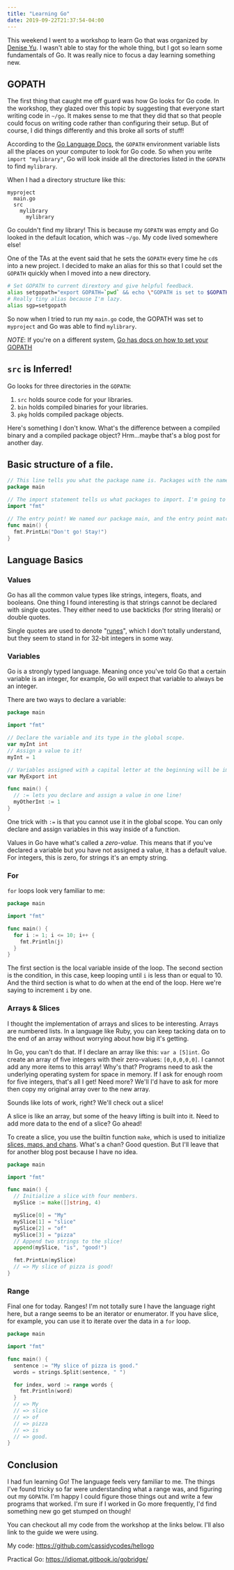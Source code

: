 ```yaml
---
title: "Learning Go"
date: 2019-09-22T21:37:54-04:00
---
```


This weekend I went to a workshop to learn Go that was organized by [Denise Yu](https://twitter.com/deniseyu21). I wasn't able to stay for the whole thing, but I got so learn some fundamentals of Go. It was really nice to focus a day learning something new.


## GOPATH

The first thing that caught me off guard was how Go looks for Go code. In the workshop, they glazed over this topic by suggesting that everyone start writing code in `~/go`. It makes sense to me that they did that so that people could focus on writing code rather than configuring their setup. But of course, I did things differently and this broke all sorts of stuff!

According to the [Go Language Docs](https://golang.org/cmd/go/#hdr-GOPATH_environment_variable), the `GOPATH` environment variable lists all the places on your computer to look for Go code. So when you write `import "mylibrary"`, Go will look inside all the directories listed in the `GOPATH` to find `mylibrary`.

When I had a directory structure like this:

```
myproject
  main.go
  src
    mylibrary
      mylibrary
```

Go couldn't find my library! This is because my `GOPATH` was empty and Go looked in the default location, which was `~/go`. My code lived somewhere else!

One of the TAs at the event said that he sets the `GOPATH` every time he `cd`s into a new project. I decided to make an alias for this so that I could set the `GOPATH` quickly when I moved into a new directory.

```bash
# Set GOPATH to current dirextory and give helpful feedback.
alias setgopath="export GOPATH=`pwd` && echo \"GOPATH is set to $GOPATH\""
# Really tiny alias because I'm lazy.
alias sgp=setgopath
```

So now when I tried to run my `main.go` code, the GOPATH was set to `myproject` and Go was able to find `mylibrary`.

_NOTE_: If you're on a different system, [Go has docs on how to set your GOPATH](https://github.com/golang/go/wiki/SettingGOPATH)

## `src` is Inferred!

Go looks for three directories in the `GOPATH`:

1. `src` holds source code for your libraries.
2. `bin` holds compiled binaries for your libraries.
3. `pkg` holds compiled package objects.

Here's something I don't know. What's the difference between a compiled binary and a compiled package object? Hrm...maybe that's a blog post for another day.

## Basic structure of a file.

```go
// This line tells you what the package name is. Packages with the name `main` are are usually compiled into a standalone binary. Packages that are meant to be used by other Go programs will have another name, like myStringTools, for example.
package main

// The import statement tells us what packages to import. I'm going to import fmt here because it gives us tools for formatting out put to the console.
import "fmt"

// The entry point! We named our package main, and the entry point matches. When we build this program as a binary, this is the function that will get called.
func main() {
  fmt.PrintLn("Don't go! Stay!")
}
```

## Language Basics

### Values

Go has all the common value types like strings, integers, floats, and booleans. One thing I found interesting is that strings cannot be declared with single quotes. They either need to use backticks (for string literals) or double quotes.

Single quotes are used to denote "[runes](https://devdocs.io/go/builtin/index#rune)", which I don't totally understand, but they seem to stand in for 32-bit integers in some way.

### Variables

Go is a strongly typed language. Meaning once you've told Go that a certain variable is an integer, for example, Go will expect that variable to always be an integer.

There are two ways to declare a variable:

```go
package main

import "fmt"

// Declare the variable and its type in the global scope.
var myInt int
// Assign a value to it!
myInt = 1

// Variables assigned with a capital letter at the beginning will be imported into other files when you use `import`.
var MyExport int

func main() {
  // := lets you declare and assign a value in one line!
  myOtherInt := 1
}

```

One trick with `:=` is that you cannot use it in the global scope. You can only declare and assign variables in this way inside of a function.

Values in Go have what's called a _zero-value_. This means that if you've declared a variable but you have not assigned a value, it has a default value. For integers, this is zero, for strings it's an empty string.

### For

`for` loops look very familiar to me:

```go
package main

import "fmt"

func main() {
  for i := 1; i <= 10; i++ {
    fmt.Println(j)
  }
}
```

The first section is the local variable inside of the loop. The second section is the condition, in this case, keep looping until `i` is less than or equal to 10. And the third section is what to do when at the end of the loop. Here we're saying to increment `i` by one.

### Arrays & Slices

I thought the implementation of arrays and slices to be interesting. Arrays are numbered lists. In a language like Ruby, you can keep tacking data on to the end of an array without worrying about how big it's getting.

In Go, you can't do that. If I declare an array like this: `var a [5]int`. Go create an array of five integers with their zero-values: `[0,0,0,0,0]`. I cannot add any more items to this array! Why's that? Programs need to ask the underlying operating system for space in memory. If I ask for enough room for five integers, that's all I get! Need more? We'll I'd have to ask for more then copy my original array over to the new array.

Sounds like lots of work, right? We'll check out a slice!

A slice is like an array, but some of the heavy lifting is built into it. Need to add more data to the end of a slice? Go ahead!

To create a slice, you use the builtin function `make`, which is used to initialize [slices, maps, and chans](https://devdocs.io/go/builtin/index#make). What's a chan? Good question. But I'll leave that for another blog post because I have no idea.

```go
package main

import "fmt"

func main() {
  // Initialize a slice with four members.
  mySlice := make([]string, 4)

  mySlice[0] = "My"
  mySlice[1] = "slice"
  mySlice[2] = "of"
  mySlice[3] = "pizza"
  // Append two strings to the slice!
  append(mySlice, "is", "good!")

  fmt.PrintLn(mySlice)
  // => My slice of pizza is good!
}
```

### Range

Final one for today. Ranges! I'm not totally sure I have the language right here, but a range seems to be an iterator or enumerator. If you have slice, for example, you can use it to iterate over the data in a `for` loop.

```go
package main

import "fmt"

func main() {
  sentence := "My slice of pizza is good."
  words = strings.Split(sentence, " ")

  for index, word := range words {
    fmt.Println(word)
  }
  // => My
  // => slice
  // => of
  // => pizza
  // => is
  // => good.
}
```

## Conclusion

I had fun learning Go! The language feels very familiar to me. The things I've found tricky so far were understanding what a range was, and figuring out my `GOPATH`. I'm happy I could figure those things out and write a few programs that worked. I'm sure if I worked in Go more frequently, I'd find something new go get stumped on though!


You can checkout all my code from the workshop at the links below. I'll also link to the guide we were using.

My code: https://github.com/cassidycodes/hellogo

Practical Go: https://idiomat.gitbook.io/gobridge/
